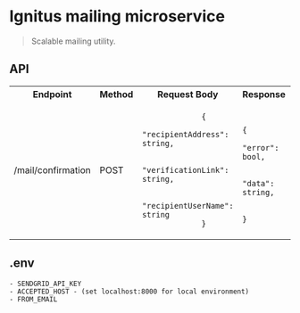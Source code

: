 # Ignitus mailing microservice

> Scalable mailing utility.

## API

<table>
    <tr>
        <th>Endpoint</th>
        <th>Method</th>
        <th>Request Body</th>
        <th>Response</th>
        <th>Additional</th>
    </tr>
    <tr>
        <td>/mail/confirmation</td>
        <td>POST</td>
        <td>
            <code>
             {
                "recipientAddress": string, <br/>
                "verificationLink": string, <br/>
                "recipientUserName": string
             }
            </code>
        </td>
        <td>
            <code>
            {
                "error": bool, <br/>
                "data": string, <br/>
            }
            </code>
        </td>
        <td>
            Use it to send verification email to user.
            <b>Accepts request only from: <a href="#">ignitusrestapi.herokuapp.com</a> </b>
        </td>
    </tr>
</table>

## .env

```
- SENDGRID_API_KEY
- ACCEPTED_HOST - (set localhost:8000 for local environment)
- FROM_EMAIL
```
